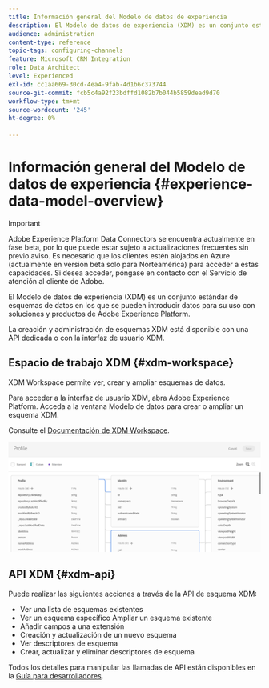 ```yaml
---
title: Información general del Modelo de datos de experiencia
description: El Modelo de datos de experiencia (XDM) es un conjunto estándar de esquemas de datos en los que se pueden introducir datos para su uso con soluciones y productos de Adobe Experience Platform.
audience: administration
content-type: reference
topic-tags: configuring-channels
feature: Microsoft CRM Integration
role: Data Architect
level: Experienced
exl-id: cc1aa669-30cd-4ea4-9fab-4d1b6c373744
source-git-commit: fcb5c4a92f23bdffd1082b7b044b5859dead9d70
workflow-type: tm+mt
source-wordcount: '245'
ht-degree: 0%

---
```


# Información general del Modelo de datos de experiencia {#experience-data-model-overview}

>[!IMPORTANT]
>
>Adobe Experience Platform Data Connectors se encuentra actualmente en fase beta, por lo que puede estar sujeto a actualizaciones frecuentes sin previo aviso. Es necesario que los clientes estén alojados en Azure (actualmente en versión beta solo para Norteamérica) para acceder a estas capacidades. Si desea acceder, póngase en contacto con el Servicio de atención al cliente de Adobe.

El Modelo de datos de experiencia (XDM) es un conjunto estándar de esquemas de datos en los que se pueden introducir datos para su uso con soluciones y productos de Adobe Experience Platform.

La creación y administración de esquemas XDM está disponible con una API dedicada o con la interfaz de usuario XDM.

## Espacio de trabajo XDM {#xdm-workspace}

XDM Workspace permite ver, crear y ampliar esquemas de datos.

Para acceder a la interfaz de usuario XDM, abra Adobe Experience Platform. Acceda a la ventana Modelo de datos para crear o ampliar un esquema XDM.

Consulte el [Documentación de XDM Workspace](https://experienceleague.adobe.com/docs/experience-platform/xdm/api/getting-started.html).

![](assets/aep_xdmworkspace.png)

## API XDM {#xdm-api}

Puede realizar las siguientes acciones a través de la API de esquema XDM:

* Ver una lista de esquemas existentes
* Ver un esquema específico Ampliar un esquema existente
* Añadir campos a una extensión
* Creación y actualización de un nuevo esquema
* Ver descriptores de esquema
* Crear, actualizar y eliminar descriptores de esquema

Todos los detalles para manipular las llamadas de API están disponibles en la [Guía para desarrolladores](https://experienceleague.adobe.com/docs/experience-platform/xdm/api/getting-started.html).
